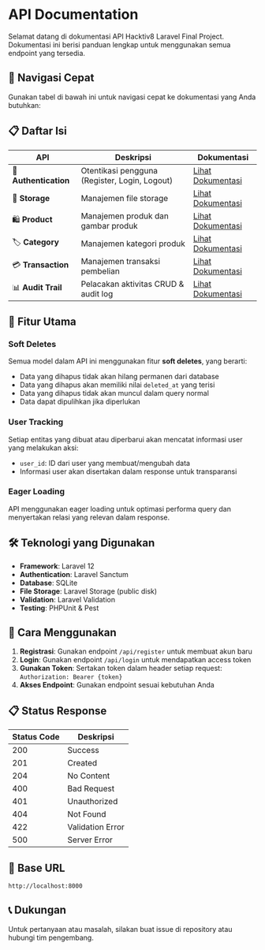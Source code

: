 # API Documentation

Selamat datang di dokumentasi API Hacktiv8 Laravel Final Project. Dokumentasi ini berisi panduan lengkap untuk menggunakan semua endpoint yang tersedia.

## 🧭 Navigasi Cepat

Gunakan tabel di bawah ini untuk navigasi cepat ke dokumentasi yang Anda butuhkan:

## 📋 Daftar Isi

| API | Deskripsi | Dokumentasi |
|-----|-----------|-------------|
| 🔐 **Authentication** | Otentikasi pengguna (Register, Login, Logout) | [Lihat Dokumentasi](authentication.md) |
| 💾 **Storage** | Manajemen file storage | [Lihat Dokumentasi](storage.md) |
| 🛍️ **Product** | Manajemen produk dan gambar produk | [Lihat Dokumentasi](products.md) |
| 🏷️ **Category** | Manajemen kategori produk | [Lihat Dokumentasi](category.md) |
| 💳 **Transaction** | Manajemen transaksi pembelian | [Lihat Dokumentasi](transactions.md) |
| 📊 **Audit Trail** | Pelacakan aktivitas CRUD & audit log | [Lihat Dokumentasi](audit-trail.md) |

## 🚀 Fitur Utama

### Soft Deletes
Semua model dalam API ini menggunakan fitur **soft deletes**, yang berarti:
- Data yang dihapus tidak akan hilang permanen dari database
- Data yang dihapus akan memiliki nilai `deleted_at` yang terisi
- Data yang dihapus tidak akan muncul dalam query normal
- Data dapat dipulihkan jika diperlukan

### User Tracking
Setiap entitas yang dibuat atau diperbarui akan mencatat informasi user yang melakukan aksi:
- `user_id`: ID dari user yang membuat/mengubah data
- Informasi user akan disertakan dalam response untuk transparansi

### Eager Loading
API menggunakan eager loading untuk optimasi performa query dan menyertakan relasi yang relevan dalam response.

## 🛠️ Teknologi yang Digunakan

- **Framework**: Laravel 12
- **Authentication**: Laravel Sanctum
- **Database**: SQLite
- **File Storage**: Laravel Storage (public disk)
- **Validation**: Laravel Validation
- **Testing**: PHPUnit & Pest

## 📖 Cara Menggunakan

1. **Registrasi**: Gunakan endpoint `/api/register` untuk membuat akun baru
2. **Login**: Gunakan endpoint `/api/login` untuk mendapatkan access token
3. **Gunakan Token**: Sertakan token dalam header setiap request: `Authorization: Bearer {token}`
4. **Akses Endpoint**: Gunakan endpoint sesuai kebutuhan Anda

## 📋 Status Response

| Status Code | Deskripsi |
|-------------|-----------|
| 200 | Success |
| 201 | Created |
| 204 | No Content |
| 400 | Bad Request |
| 401 | Unauthorized |
| 404 | Not Found |
| 422 | Validation Error |
| 500 | Server Error |

## 🔗 Base URL

```
http://localhost:8000
```

## 📞 Dukungan

Untuk pertanyaan atau masalah, silakan buat issue di repository atau hubungi tim pengembang.
